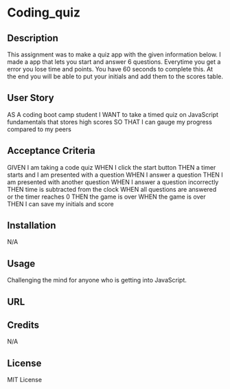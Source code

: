 # Coding_quiz

## Description

This assignment was to make a quiz app with the given information below. I made a app that lets you start and answer 6 questions. Everytime you get a error you lose time and points. You have 60 seconds to complete this. At the end you will be able to put your initials and add them to the scores table. 

## User Story

AS A coding boot camp student
I WANT to take a timed quiz on JavaScript fundamentals that stores high scores
SO THAT I can gauge my progress compared to my peers

## Acceptance Criteria

GIVEN I am taking a code quiz
WHEN I click the start button
THEN a timer starts and I am presented with a question
WHEN I answer a question
THEN I am presented with another question
WHEN I answer a question incorrectly
THEN time is subtracted from the clock
WHEN all questions are answered or the timer reaches 0
THEN the game is over
WHEN the game is over
THEN I can save my initials and score

## Installation

N/A

## Usage

Challenging the mind for anyone who is getting into JavaScript.

## URL


## Credits

N/A

## License

MIT License